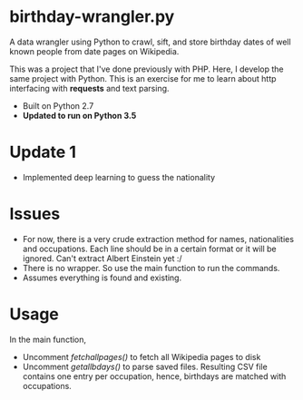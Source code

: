 # birthday-wrangler.py
A data wrangler using Python to crawl, sift, and store birthday dates of well known people from date pages on Wikipedia.

This was a project that I've done previously with PHP. Here, I develop the same project with Python. This is an exercise for me to learn about http interfacing with **requests** and text parsing.

* Built on Python 2.7
* **Updated to run on Python 3.5**

# Update 1
* Implemented deep learning to guess the nationality

# Issues
* For now, there is a very crude extraction method for names, nationalities
  and occupations. Each line should be in a certain format or it will be ignored.
  Can't extract Albert Einstein yet :/
* There is no wrapper. So use the main function to run the commands.
* Assumes everything is found and existing.

# Usage
In the main function,

- Uncomment _fetchallpages()_ to fetch all Wikipedia pages to disk
- Uncomment _getallbdays()_ to parse saved files. Resulting CSV file contains
  one entry per occupation, hence, birthdays are matched with occupations.

